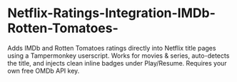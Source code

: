 # Netflix-Ratings-Integration-IMDb-Rotten-Tomatoes-
Adds IMDb and Rotten Tomatoes ratings directly into Netflix title pages using a Tampermonkey userscript. Works for movies &amp; series, auto-detects the title, and injects clean inline badges under Play/Resume. Requires your own free OMDb API key.
